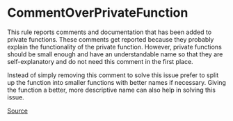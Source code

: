 # CommentOverPrivateFunction

This rule reports comments and documentation that has been added to private functions. These comments get reported
because they probably explain the functionality of the private function. However, private functions should be small
enough and have an understandable name so that they are self-explanatory and do not need this comment in the first
place.

Instead of simply removing this comment to solve this issue prefer to split up the function into smaller functions
with better names if necessary. Giving the function a better, more descriptive name can also help in
solving this issue.


[Source](https://detekt.github.io/detekt/comments.html#commentoverprivatefunction)
